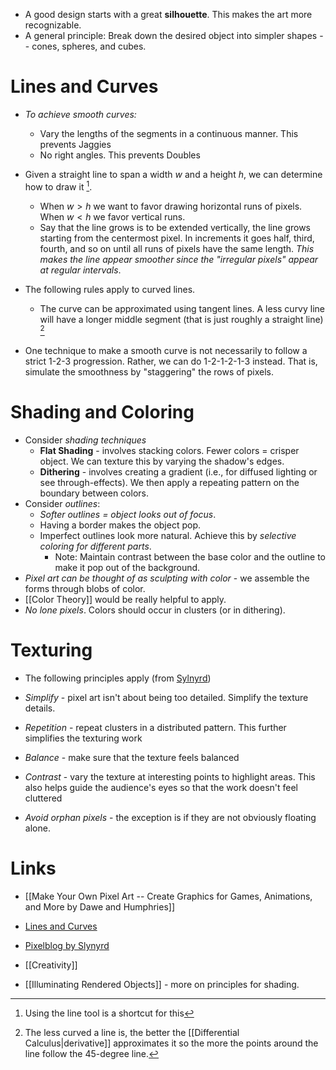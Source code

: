 * A good design starts with a great **silhouette**. This makes the art more recognizable.
* A general principle: Break down the desired object into simpler shapes -- cones, spheres, and cubes.

# Lines and Curves 
* *To achieve smooth curves:* 
	* Vary the lengths of the segments in a continuous manner. This prevents Jaggies 
	* No right angles. This prevents Doubles 

* Given a straight line to span a width $w$ and a height $h$, we can determine how to draw it [^1].
	* When $w > h$ we want to favor drawing horizontal runs of pixels. When $w < h$ we favor vertical runs. 
	* Say that the line grows is to be extended vertically, the line grows starting from the centermost pixel. In increments it goes half, third, fourth, and so on until all runs of pixels have the same length.  *This makes the line appear smoother since the "irregular pixels" appear at regular intervals*. 

* The following rules apply to curved lines. 
	* The curve can be approximated using tangent lines. A less curvy line will have a longer middle segment (that is just roughly a straight line) [^2]


[^1]: Using the line tool is a shortcut for this 
[^2]: The less curved a line is, the better the [[Differential Calculus|derivative]] approximates it so the more the points around the line follow the 45-degree line. 

* One technique to make a smooth curve is not necessarily to follow a strict 1-2-3 progression. Rather, we can do 1-2-1-2-1-3  instead.  That is, simulate the smoothness by "staggering" the rows of pixels. 
# Shading and Coloring
* Consider *shading techniques*
	* **Flat Shading** - involves stacking colors. Fewer colors = crisper object. We can texture this by varying the shadow's edges.
	* **Dithering** - involves creating a gradient (i.e., for diffused lighting or see through-effects). We then apply a repeating pattern on the boundary between colors.
* Consider *outlines*: 
	* *Softer outlines = object looks out of focus*.
	* Having a border makes the object pop.
	* Imperfect outlines look more natural. Achieve this by *selective coloring for different parts*.
		* Note: Maintain contrast between the base color and the outline to make it pop out of the background.
* *Pixel art can be thought of as sculpting with color* - we assemble the forms through blobs of color.
* [[Color Theory]] would be really helpful to apply. 
* *No lone pixels*. Colors should occur in clusters (or in dithering).

# Texturing 
* The following principles apply (from [Sylnyrd](https://www.slynyrd.com/blog/2018/2/15/pixelblog-2-texture)) 

* *Simplify* - pixel art isn't about being too detailed. Simplify the texture details. 
* *Repetition* - repeat clusters in a distributed pattern. This further simplifies the texturing work 
* *Balance* - make sure that the texture feels balanced 
* *Contrast* - vary the texture at interesting points to highlight areas. This also helps guide the audience's eyes so that the work doesn't feel cluttered
* *Avoid orphan pixels* - the exception is if they are not obviously floating alone. 

# Links
* [[Make Your Own Pixel Art -- Create Graphics for Games, Animations, and More by Dawe and Humphries]]
* [Lines and Curves](https://opengameart.org/content/chapter-2-lines-and-curves)
* [Pixelblog by Slynyrd](https://www.slynyrd.com/pixelblog-catalogue) 

* [[Creativity]]
* [[Illuminating Rendered Objects]] - more on principles for shading.